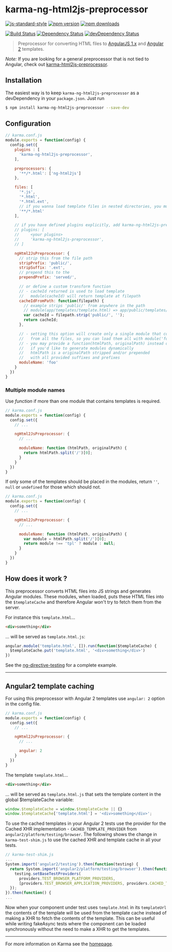 # karma-ng-html2js-preprocessor

[![js-standard-style](https://img.shields.io/badge/code%20style-standard-brightgreen.svg?style=flat-square)](https://github.com/karma-runner/karma-ng-html2js-preprocessor)
 [![npm version](https://img.shields.io/npm/v/karma-ng-html2js-preprocessor.svg?style=flat-square)](https://www.npmjs.com/package/karma-ng-html2js-preprocessor) [![npm downloads](https://img.shields.io/npm/dm/karma-ng-html2js-preprocessor.svg?style=flat-square)](https://www.npmjs.com/package/karma-ng-html2js-preprocessor)

[![Build Status](https://img.shields.io/travis/karma-runner/karma-ng-html2js-preprocessor/master.svg?style=flat-square)](https://travis-ci.org/karma-runner/karma-ng-html2js-preprocessor) [![Dependency Status](https://img.shields.io/david/karma-runner/karma-ng-html2js-preprocessor.svg?style=flat-square)](https://david-dm.org/karma-runner/karma-ng-html2js-preprocessor) [![devDependency Status](https://img.shields.io/david/dev/karma-runner/karma-ng-html2js-preprocessor.svg?style=flat-square)](https://david-dm.org/karma-runner/karma-ng-html2js-preprocessor#info=devDependencies)

> Preprocessor for converting HTML files to [AngularJS 1.x](http://angularjs.org/) and [Angular 2](http://angular.io/) templates.

*Note:* If you are looking for a general preprocessor that is not tied to Angular, check out [karma-html2js-preprocessor](https://github.com/karma-runner/karma-html2js-preprocessor).

## Installation

The easiest way is to keep `karma-ng-html2js-preprocessor` as a devDependency in your `package.json`. Just run

```bash
$ npm install karma-ng-html2js-preprocessor --save-dev
```

## Configuration
```js
// karma.conf.js
module.exports = function(config) {
  config.set({
    plugins : [
      'karma-ng-html2js-preprocessor',
    ],

    preprocessors: {
      '**/*.html': ['ng-html2js']
    },

    files: [
      '*.js',
      '*.html',
      '*.html.ext',
      // if you wanna load template files in nested directories, you must use this
      '**/*.html'
    ],

    // if you have defined plugins explicitly, add karma-ng-html2js-preprocessor
    // plugins: [
    //     <your plugins>
    //     'karma-ng-html2js-preprocessor',
    // ]

    ngHtml2JsPreprocessor: {
      // strip this from the file path
      stripPrefix: 'public/',
      stripSuffix: '.ext',
      // prepend this to the
      prependPrefix: 'served/',

      // or define a custom transform function
      // - cacheId returned is used to load template
      //   module(cacheId) will return template at filepath
      cacheIdFromPath: function(filepath) {
        // example strips 'public/' from anywhere in the path
        // module(app/templates/template.html) => app/public/templates/template.html
        var cacheId = filepath.strip('public/', '');
        return cacheId;
      },

      // - setting this option will create only a single module that contains templates
      //   from all the files, so you can load them all with module('foo')
      // - you may provide a function(htmlPath, originalPath) instead of a string
      //   if you'd like to generate modules dynamically
      //   htmlPath is a originalPath stripped and/or prepended
      //   with all provided suffixes and prefixes
      moduleName: 'foo'
    }
  })
}
```

### Multiple module names

Use *function* if more than one module that contains templates is required.

```js
// karma.conf.js
module.exports = function(config) {
  config.set({
    // ...

    ngHtml2JsPreprocessor: {
      // ...

      moduleName: function (htmlPath, originalPath) {
        return htmlPath.split('/')[0];
      }
    }
  })
}
```

If only some of the templates should be placed in the modules,
return `''`, `null` or `undefined` for those which should not.

```js
// karma.conf.js
module.exports = function(config) {
  config.set({
    // ...

    ngHtml2JsPreprocessor: {
      // ...

      moduleName: function (htmlPath, originalPath) {
        var module = htmlPath.split('/')[0];
        return module !== 'tpl' ? module : null;
      }
    }
  })
}
```


## How does it work ?

This preprocessor converts HTML files into JS strings and generates Angular modules. These modules, when loaded, puts these HTML files into the `$templateCache` and therefore Angular won't try to fetch them from the server.

For instance this `template.html`...
```html
<div>something</div>
```
... will be served as `template.html.js`:
```js
angular.module('template.html', []).run(function($templateCache) {
  $templateCache.put('template.html', '<div>something</div>')
})
```

See the [ng-directive-testing](https://github.com/vojtajina/ng-directive-testing) for a complete example.

----

## Angular2 template caching

For using this preprocessor with Angular 2 templates use `angular: 2` option in the config file.

```js
// karma.conf.js
module.exports = function(config) {
  config.set({
    // ...

    ngHtml2JsPreprocessor: {
      // ...

      angular: 2
    }
  })
}
```

The template `template.html`...
```html
<div>something</div>
```
... will be served as `template.html.js` that sets the template content in the global $templateCache variable:
```js
window.$templateCache = window.$templateCache || {}
window.$templateCache['template.html'] = '<div>something</div>';
```

To use the cached templates in your Angular 2 tests use the provider for the Cached XHR implementation - `CACHED_TEMPLATE_PROVIDER` from `angular2/platform/testing/browser`. The following shows the change in `karma-test-shim.js` to use the cached XHR and template cache in all your tests.
```js
// karma-test-shim.js
...
System.import('angular2/testing').then(function(testing) {
  return System.import('angular2/platform/testing/browser').then(function(providers) {
    testing.setBaseTestProviders(
      providers.TEST_BROWSER_PLATFORM_PROVIDERS,
      [providers.TEST_BROWSER_APPLICATION_PROVIDERS, providers.CACHED_TEMPLATE_PROVIDER]);
  });
}).then(function() {
...
```

Now when your component under test uses `template.html` in its `templateUrl` the contents of the template will be used from the template cache instead of making a XHR to fetch the contents of the template. This can be useful while writing fakeAsync tests where the component can be loaded synchronously without the need to make a XHR to get the templates.

---

For more information on Karma see the [homepage].


[homepage]: http://karma-runner.github.com
